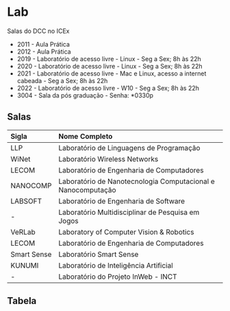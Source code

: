 # Lab

Salas do DCC no ICEx

- 2011 - Aula Prática
- 2012 - Aula Prática
- 2019 - Laboratório de acesso livre - Linux - Seg a Sex; 8h às 22h
- 2020 - Laboratório de acesso livre - Linux - Seg a Sex; 8h às 22h
- 2021 - Laboratório de acesso livre - Mac e Linux, acesso a internet cabeada - Seg a Sex; 8h às 22h
- 2022 - Laboratório de acesso livre - W10 - Seg a Sex; 8h às 22h
- 3004 - Sala da pós graduação - Senha: \*0330p

## Salas

| Sigla       | Nome Completo                                                |
| :---------- | :----------------------------------------------------------- |
| LLP         | Laboratório de Linguagens de Programação                     |
| WiNet       | Laboratório Wireless Networks                                |
| LECOM       | Laboratório de Engenharia de Computadores                    |
| NANOCOMP    | Laboratório de Nanotecnologia Computacional e Nanocomputação |
| LABSOFT     | Laboratório de Engenharia de Software                        |
| -           | Laboratório Multidisciplinar de Pesquisa em Jogos            |
| VeRLab      | Laboratory of Computer Vision & Robotics                     |
| LECOM       | Laboratório de Engenharia de Computadores                    |
| Smart Sense | Laboratório Smart Sense                                      |
| KUNUMI      | Laboratório de Inteligência Artificial                       |
| -           | Laboratório do Projeto InWeb - INCT                          |

## Tabela
